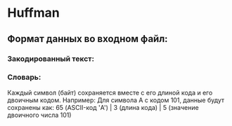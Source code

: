 # Huffman
## Формат данных во входном файл:
### Закодированный текст:

### Словарь:
Каждый символ (байт) сохраняется вместе с его длиной кода и его двоичным кодом.
Например:
Для символа A с кодом 101, данные будут сохранены как:
65 (ASCII-код 'A') | 3 (длина кода) | 5 (значение двоичного числа 101)
